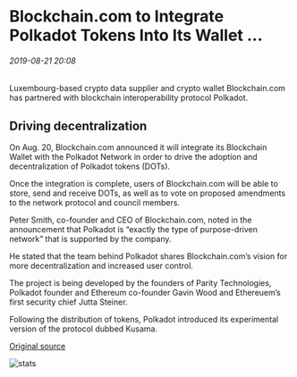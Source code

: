 # Blockchain.com to Integrate Polkadot Tokens Into Its Wallet ...

###### 2019-08-21 20:08

Luxembourg-based crypto data supplier and crypto wallet Blockchain.com has partnered with blockchain interoperability protocol Polkadot.

## Driving decentralization 

On Aug. 20, Blockchain.com announced it will integrate its Blockchain Wallet with the Polkadot Network in order to drive the adoption and decentralization of Polkadot tokens (DOTs).

Once the integration is complete, users of Blockchain.com will be able to store, send and receive DOTs, as well as to vote on proposed amendments to the network protocol and council members.

Peter Smith, co-founder and CEO of Blockchain.com, noted in the announcement that Polkadot is “exactly the type of purpose-driven network” that is supported by the company.

He stated that the team behind Polkadot shares Blockchain.com’s vision for more decentralization and increased user control.

The project is being developed by the founders of Parity Technologies, Polkadot founder and Ethereum co-founder Gavin Wood and Ethereuem’s first security chief Jutta Steiner.

Following the distribution of tokens, Polkadot introduced its experimental version of the protocol dubbed Kusama.

[Original source](https://cointelegraph.com/news/blockchaincom-to-integrate-polkadot-tokens-into-its-wallet)

![stats](https://c.statcounter.com/11760860/0/a89fa40b/1/ "stats")